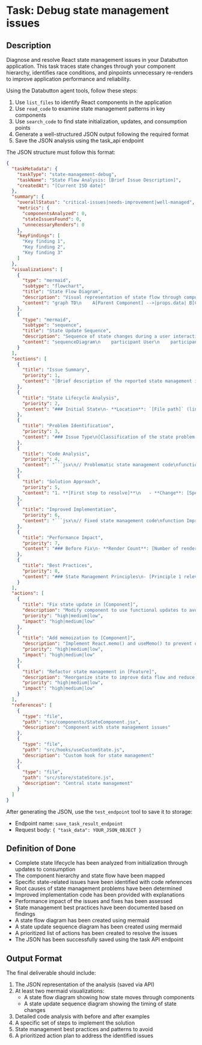 # Task: Debug state management issues

## Description
Diagnose and resolve React state management issues in your Databutton application. This task traces state changes through your component hierarchy, identifies race conditions, and pinpoints unnecessary re-renders to improve application performance and reliability.

Using the Databutton agent tools, follow these steps:
1. Use `list_files` to identify React components in the application
2. Use `read_code` to examine state management patterns in key components
3. Use `search_code` to find state initialization, updates, and consumption points
4. Generate a well-structured JSON output following the required format
5. Save the JSON analysis using the task_api endpoint

The JSON structure must follow this format:
```json
{
  "taskMetadata": {
    "taskType": "state-management-debug",
    "taskName": "State Flow Analysis: [Brief Issue Description]",
    "createdAt": "[Current ISO date]"
  },
  "summary": {
    "overallStatus": "critical-issues|needs-improvement|well-managed",
    "metrics": {
      "componentsAnalyzed": 0,
      "stateIssuesFound": 0,
      "unnecessaryRenders": 0
    },
    "keyFindings": [
      "Key finding 1",
      "Key finding 2",
      "Key finding 3"
    ]
  },
  "visualizations": [
    {
      "type": "mermaid",
      "subtype": "flowchart",
      "title": "State Flow Diagram",
      "description": "Visual representation of state flow through components",
      "content": "graph TD\n    A[Parent Component] -->|props.data| B[Child Component]\n    A -->|props.actions| C[Control Component]\n    B -->|renders| D[UI Output]\n    C -->|triggers| E{State Update}\n    E -->|new state| A\n    style E fill:#f55,stroke:#333,stroke-width:2px"
    },
    {
      "type": "mermaid",
      "subtype": "sequence",
      "title": "State Update Sequence",
      "description": "Sequence of state changes during a user interaction",
      "content": "sequenceDiagram\n    participant User\n    participant Component A\n    participant Redux Store\n    participant Component B\n    User->>Component A: Click Action\n    Component A->>Redux Store: Dispatch Action\n    Note right of Redux Store: State Update\n    Redux Store->>Component B: New State\n    Component B->>User: UI Update\n    Note over Redux Store: Unnecessary Re-render in Unrelated Component C"
    }
  ],
  "sections": [
    {
      "title": "Issue Summary",
      "priority": 1,
      "content": "[Brief description of the reported state management issue, including symptoms, affected features, and impact on the application]"
    },
    {
      "title": "State Lifecycle Analysis",
      "priority": 2,
      "content": "### Initial State\n- **Location**: `[File path]` (lines X-Y)\n- **Initial Values**: \n```jsx\n// Initial state definition\nconst [state, setState] = useState({\n  key1: value1,\n  key2: value2\n});\n```\n- **Initialization Logic**: [How initial state is determined]\n\n### State Updates\n- **Update Triggers**: [Events/actions that cause state changes]\n- **Update Functions**: \n```jsx\n// State update function\nconst updateState = (newValue) => {\n  setState(prev => ({\n    ...prev,\n    key1: newValue\n  }));\n};\n```\n- **Update Logic**: [How state transformations occur]\n\n### State Consumption\n- **Components Using This State**: [Where state is consumed]\n- **Render Dependencies**: [How renders depend on state]\n- **Side Effects**: \n```jsx\n// Effect triggered by state change\nuseEffect(() => {\n  // Side effect logic\n}, [state.key1]);\n```"
    },
    {
      "title": "Problem Identification",
      "priority": 3,
      "content": "### Issue Type\n[Classification of the state problem - e.g., race condition, closure issue, unnecessary re-render]\n\n### Affected Components\n[Components impacted by this issue]\n\n### Root Cause\n[Underlying cause of the state management problem with code references]"
    },
    {
      "title": "Code Analysis",
      "priority": 4,
      "content": "```jsx\n// Problematic state management code\nfunction ProblemComponent() {\n  const [count, setCount] = useState(0);\n  \n  // Issue: This will cause an infinite loop\n  useEffect(() => {\n    setCount(count + 1);\n  }, [count]);\n  \n  return <div>{count}</div>;\n}\n```\n\n### Issue Explanation\n[Detailed explanation of why this code is problematic]"
    },
    {
      "title": "Solution Approach",
      "priority": 5,
      "content": "1. **[First step to resolve]**\n   - **Change**: [Specific change to make]\n   - **Location**: `[File path]` (lines X-Y)\n   - **Reason**: [Why this fixes the issue]\n\n2. **[Second step to resolve]**\n   - **Change**: [Specific change to make]\n   - **Location**: `[File path]` (lines X-Y)\n   - **Reason**: [Why this fixes the issue]"
    },
    {
      "title": "Improved Implementation",
      "priority": 6,
      "content": "```jsx\n// Fixed state management code\nfunction ImprovedComponent() {\n  const [count, setCount] = useState(0);\n  \n  // Fixed: Only runs once on mount\n  useEffect(() => {\n    setCount(prevCount => prevCount + 1);\n  }, []); // Empty dependency array\n  \n  return <div>{count}</div>;\n}\n```\n\n### Solution Explanation\n[Detailed explanation of why this solution works]"
    },
    {
      "title": "Performance Impact",
      "priority": 7,
      "content": "### Before Fix\n- **Render Count**: [Number of renders before fix]\n- **Update Speed**: [Performance metrics before fix]\n- **Memory Usage**: [Memory usage before fix]\n\n### After Fix\n- **Render Count**: [Expected number of renders after fix]\n- **Update Speed**: [Expected performance improvement]\n- **Memory Usage**: [Expected memory usage improvement]"
    },
    {
      "title": "Best Practices",
      "priority": 8,
      "content": "### State Management Principles\n- [Principle 1 relevant to this issue]\n- [Principle 2 relevant to this issue]\n\n### Patterns to Avoid\n- [Anti-pattern 1 with example]\n- [Anti-pattern 2 with example]\n\n### Recommended Approaches\n- [Recommended pattern 1 with example]\n- [Recommended pattern 2 with example]"
    }
  ],
  "actions": [
    {
      "title": "Fix state update in [Component]",
      "description": "Modify component to use functional updates to avoid stale state issues",
      "priority": "high|medium|low",
      "impact": "high|medium|low"
    },
    {
      "title": "Add memoization to [Component]",
      "description": "Implement React.memo() and useMemo() to prevent unnecessary re-renders",
      "priority": "high|medium|low",
      "impact": "high|medium|low"
    },
    {
      "title": "Refactor state management in [Feature]",
      "description": "Reorganize state to improve data flow and reduce complexity",
      "priority": "high|medium|low",
      "impact": "high|medium|low"
    }
  ],
  "references": [
    {
      "type": "file",
      "path": "src/components/StateComponent.jsx",
      "description": "Component with state management issues"
    },
    {
      "type": "file", 
      "path": "src/hooks/useCustomState.js",
      "description": "Custom hook for state management"
    },
    {
      "type": "file",
      "path": "src/store/stateStore.js",
      "description": "Central state management"
    }
  ]
}
```

After generating the JSON, use the `test_endpoint` tool to save it to storage:
- Endpoint name: `save_task_result_endpoint`
- Request body: `{ "task_data": YOUR_JSON_OBJECT }`

## Definition of Done
- Complete state lifecycle has been analyzed from initialization through updates to consumption
- The component hierarchy and state flow have been mapped
- Specific state-related issues have been identified with code references
- Root causes of state management problems have been determined
- Improved implementation code has been provided with explanations
- Performance impact of the issues and fixes has been assessed
- State management best practices have been documented based on findings
- A state flow diagram has been created using mermaid
- A state update sequence diagram has been created using mermaid
- A prioritized list of actions has been created to resolve the issues
- The JSON has been successfully saved using the task API endpoint

## Output Format
The final deliverable should include:
1. The JSON representation of the analysis (saved via API)
2. At least two mermaid visualizations:
   - A state flow diagram showing how state moves through components
   - A state update sequence diagram showing the timing of state changes
3. Detailed code analysis with before and after examples
4. A specific set of steps to implement the solution
5. State management best practices and patterns to avoid
6. A prioritized action plan to address the identified issues
